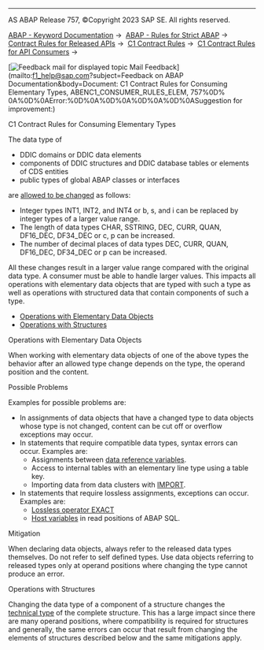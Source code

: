   

* * *

AS ABAP Release 757, ©Copyright 2023 SAP SE. All rights reserved.

[ABAP - Keyword Documentation](https://help.sap.com/doc/abapdocu_757_index_htm/7.57/en-US/abenabap.htm) →  [ABAP - Rules for Strict ABAP](https://help.sap.com/doc/abapdocu_757_index_htm/7.57/en-US/abenabap_strict_rules.htm) →  [Contract Rules for Released APIs](https://help.sap.com/doc/abapdocu_757_index_htm/7.57/en-US/abenrestricted_apis.htm) →  [C1 Contract Rules](https://help.sap.com/doc/abapdocu_757_index_htm/7.57/en-US/abenc1_contract_rules.htm) →  [C1 Contract Rules for API Consumers](https://help.sap.com/doc/abapdocu_757_index_htm/7.57/en-US/abenc1_consumer_rules.htm) → 

 [![](Mail.gif?object=Mail.gif&sap-language=EN "Feedback mail for displayed topic") Mail Feedback](mailto:f1_help@sap.com?subject=Feedback on ABAP Documentation&body=Document: C1 Contract Rules for Consuming Elementary Types, ABENC1_CONSUMER_RULES_ELEM, 757%0D%
0A%0D%0AError:%0D%0A%0D%0A%0D%0A%0D%0ASuggestion for improvement:)

C1 Contract Rules for Consuming Elementary Types

The data type of

-   DDIC domains or DDIC data elements
-   components of DDIC structures and DDIC database tables or elements of CDS entities
-   public types of global ABAP classes or interfaces

are [allowed to be changed](https://help.sap.com/doc/abapdocu_757_index_htm/7.57/en-US/abenc1_provider_rules_elem.htm) as follows:

-   Integer types INT1, INT2, and INT4 or b, s, and i can be replaced by integer types of a larger value range.
-   The length of data types CHAR, SSTRING, DEC, CURR, QUAN, DF16\_DEC, DF34\_DEC or c, p can be increased.
-   The number of decimal places of data types DEC, CURR, QUAN, DF16\_DEC, DF34\_DEC or p can be increased.

All these changes result in a larger value range compared with the original data type. A consumer must be able to handle larger values. This impacts all operations with elementary data objects that are typed with such a type as well as operations with structured data that contain components of such a type.

-   [Operations with Elementary Data Objects](#@@ITOC@@ABENC1_CONSUMER_RULES_ELEM_1)
-   [Operations with Structures](#@@ITOC@@ABENC1_CONSUMER_RULES_ELEM_2)

Operations with Elementary Data Objects   

When working with elementary data objects of one of the above types the behavior after an allowed type change depends on the type, the operand position and the content.

Possible Problems

Examples for possible problems are:

-   In assignments of data objects that have a changed type to data objects whose type is not changed, content can be cut off or overflow exceptions may occur.
-   In statements that require compatible data types, syntax errors can occur. Examples are:
    -   Assignments between [data reference variables](https://help.sap.com/doc/abapdocu_757_index_htm/7.57/en-US/abendata_reference_variable_glosry.htm "Glossary Entry").
    -   Access to internal tables with an elementary line type using a table key.
    -   Importing data from data clusters with [IMPORT](https://help.sap.com/doc/abapdocu_757_index_htm/7.57/en-US/abapimport_data_cluster.htm).
-   In statements that require lossless assignments, exceptions can occur. Examples are:
    -   [Lossless operator EXACT](https://help.sap.com/doc/abapdocu_757_index_htm/7.57/en-US/abenconstructor_expression_exact.htm)
    -   [Host variables](https://help.sap.com/doc/abapdocu_757_index_htm/7.57/en-US/abenabap_sql_host_variables.htm) in read positions of ABAP SQL.

Mitigation

When declaring data objects, always refer to the released data types themselves. Do not refer to self defined types. Use data objects referring to released types only at operand positions where changing the type cannot produce an error.

Operations with Structures   

Changing the data type of a component of a structure changes the [technical type](https://help.sap.com/doc/abapdocu_757_index_htm/7.57/en-US/abentechnical_type_prpt_glosry.htm "Glossary Entry") of the complete structure. This has a large impact since there are many operand positions, where compatibility is required for structures and generally, the same errors can occur that result from changing the elements of structures described below and the same mitigations apply.
